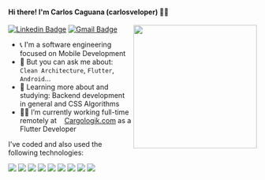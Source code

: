#### Hi there! I'm Carlos Caguana (carlosveloper) 👋😄 

<picture> <img align="right" src="https://github.com/7oSkaaa/7oSkaaa/blob/main/Images/Right_Side.gif?raw=true" width = 250px></picture>

[![Linkedin Badge](https://img.shields.io/badge/-LinkedIn-blue?style=flat-square&logo=Linkedin&logoColor=white&link=link_do_seu_perfil_no_linkedin)](https://www.linkedin.com/in/carlosveloper)
[![Gmail Badge](https://img.shields.io/badge/-Gmail-c14438?style=flat-square&logo=Gmail&logoColor=white&link=mailto:seu_email)](mailto:carlosveloper@gmail.com)

- 📞 I'm a software engineering focused on Mobile Development 
- 💬 But you can ask me about: `Clean Architecture`, `Flutter`, `Android`...
- 🌱 Learning more about and studying: Backend development in general and CSS Algorithms
- 👨‍💻 I’m currently working full-time remotely at [<img height="12" src="https://s2.coinmarketcap.com/static/img/coins/200x200/1403.png">Cargologik.com](https://www.cargologik.com/) as a Flutter Developer

I've coded and also used the following technologies:

<img src="https://img.shields.io/badge/Flutter-02569B?style=for-the-badge&logo=flutter&logoColor=white" /> <img src="https://img.shields.io/badge/Android-3DDC84?style=for-the-badge&logo=android&logoColor=white" />  <img src="https://img.shields.io/badge/Spring_Boot-6DB33F?style=for-the-badge&logo=spring-boot&logoColor=white" /> <img src="https://img.shields.io/badge/Node.js-339933?style=for-the-badge&logo=node.js&logoColor=white" /> <img src="https://img.shields.io/badge/Angular-DD0031?style=for-the-badge&logo=angular&logoColor=white" /> <img src="https://img.shields.io/badge/MongoDB-47A248?style=for-the-badge&logo=mongodb&logoColor=white" /> <img src="https://img.shields.io/badge/Docker-2496ED?style=for-the-badge&logo=docker&logoColor=white"/> <img src="https://img.shields.io/badge/Oracle-F80000?style=for-the-badge&logo=oracle&logoColor=white"/> <img src="https://img.shields.io/badge/Firebase-FFCA28?style=for-the-badge&logo=firebase&logoColor=white"/>



